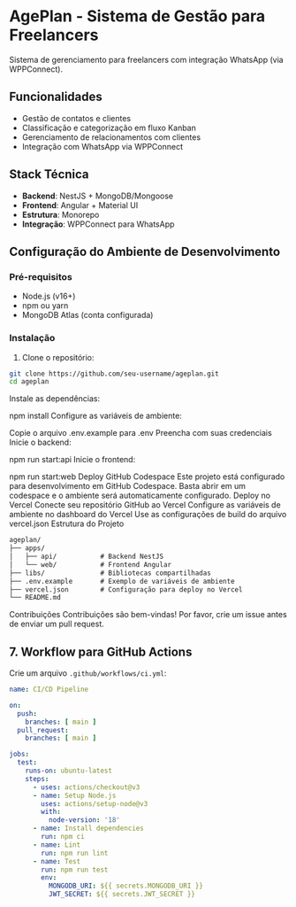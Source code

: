 # AgePlan - Sistema de Gestão para Freelancers

Sistema de gerenciamento para freelancers com integração WhatsApp (via WPPConnect).

## Funcionalidades

- Gestão de contatos e clientes
- Classificação e categorização em fluxo Kanban
- Gerenciamento de relacionamentos com clientes
- Integração com WhatsApp via WPPConnect

## Stack Técnica

- **Backend**: NestJS + MongoDB/Mongoose
- **Frontend**: Angular + Material UI
- **Estrutura**: Monorepo
- **Integração**: WPPConnect para WhatsApp

## Configuração do Ambiente de Desenvolvimento

### Pré-requisitos

- Node.js (v16+)
- npm ou yarn
- MongoDB Atlas (conta configurada)

### Instalação

1. Clone o repositório:

```bash
git clone https://github.com/seu-username/ageplan.git
cd ageplan
```

Instale as dependências:

npm install
Configure as variáveis de ambiente:

Copie o arquivo .env.example para .env
Preencha com suas credenciais
Inicie o backend:

npm run start:api
Inicie o frontend:

npm run start:web
Deploy
GitHub Codespace
Este projeto está configurado para desenvolvimento em GitHub Codespace. Basta abrir em um codespace e o ambiente será
automaticamente configurado.
Deploy no Vercel
Conecte seu repositório GitHub ao Vercel
Configure as variáveis de ambiente no dashboard do Vercel
Use as configurações de build do arquivo vercel.json
Estrutura do Projeto

```txt
ageplan/
├── apps/
│   ├── api/           # Backend NestJS
│   └── web/           # Frontend Angular
├── libs/              # Bibliotecas compartilhadas
├── .env.example       # Exemplo de variáveis de ambiente
├── vercel.json        # Configuração para deploy no Vercel
└── README.md
```

Contribuições
Contribuições são bem-vindas! Por favor, crie um issue antes de enviar um pull request.

## 7. Workflow para GitHub Actions

Crie um arquivo `.github/workflows/ci.yml`:

```yaml
name: CI/CD Pipeline

on:
  push:
    branches: [ main ]
  pull_request:
    branches: [ main ]

jobs:
  test:
    runs-on: ubuntu-latest
    steps:
      - uses: actions/checkout@v3
      - name: Setup Node.js
        uses: actions/setup-node@v3
        with:
          node-version: '18'
      - name: Install dependencies
        run: npm ci
      - name: Lint
        run: npm run lint
      - name: Test
        run: npm run test
        env:
          MONGODB_URI: ${{ secrets.MONGODB_URI }}
          JWT_SECRET: ${{ secrets.JWT_SECRET }}